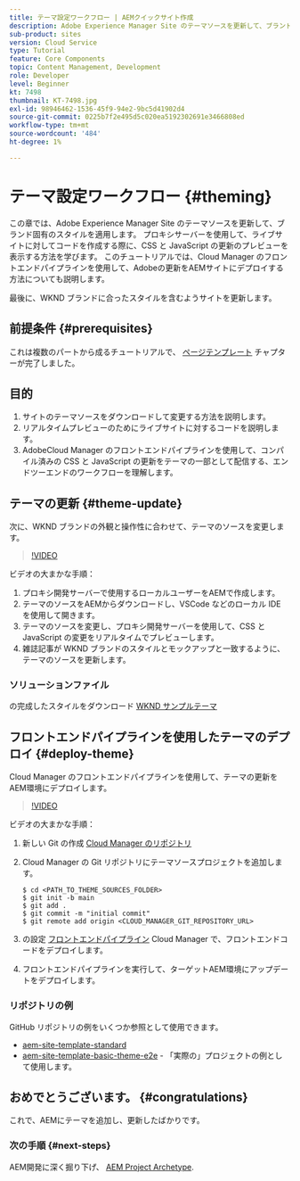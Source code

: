 ```yaml
---
title: テーマ設定ワークフロー | AEMクイックサイト作成
description: Adobe Experience Manager Site のテーマソースを更新して、ブランド固有のスタイルを適用する方法を説明します。 プロキシサーバーを使用して、CSS と JavaScript の更新のライブプレビューを表示する方法を説明します。 このチュートリアルでは、Cloud Manager のフロントエンドパイプラインを使用して、Adobeの更新をAEMサイトにデプロイする方法についても説明します。
sub-product: sites
version: Cloud Service
type: Tutorial
feature: Core Components
topic: Content Management, Development
role: Developer
level: Beginner
kt: 7498
thumbnail: KT-7498.jpg
exl-id: 98946462-1536-45f9-94e2-9bc5d41902d4
source-git-commit: 0225b7f2e495d5c020ea5192302691e3466808ed
workflow-type: tm+mt
source-wordcount: '484'
ht-degree: 1%

---
```


# テーマ設定ワークフロー {#theming}

この章では、Adobe Experience Manager Site のテーマソースを更新して、ブランド固有のスタイルを適用します。 プロキシサーバーを使用して、ライブサイトに対してコードを作成する際に、CSS と JavaScript の更新のプレビューを表示する方法を学びます。 このチュートリアルでは、Cloud Manager のフロントエンドパイプラインを使用して、Adobeの更新をAEMサイトにデプロイする方法についても説明します。

最後に、WKND ブランドに合ったスタイルを含むようサイトを更新します。

## 前提条件 {#prerequisites}

これは複数のパートから成るチュートリアルで、 [ページテンプレート](./page-templates.md) チャプターが完了しました。

## 目的

1. サイトのテーマソースをダウンロードして変更する方法を説明します。
1. リアルタイムプレビューのためにライブサイトに対するコードを説明します。
1. AdobeCloud Manager のフロントエンドパイプラインを使用して、コンパイル済みの CSS と JavaScript の更新をテーマの一部として配信する、エンドツーエンドのワークフローを理解します。

## テーマの更新 {#theme-update}

次に、WKND ブランドの外観と操作性に合わせて、テーマのソースを変更します。

>[!VIDEO](https://video.tv.adobe.com/v/332918/?quality=12&learn=on)

ビデオの大まかな手順：

1. プロキシ開発サーバーで使用するローカルユーザーをAEMで作成します。
1. テーマのソースをAEMからダウンロードし、VSCode などのローカル IDE を使用して開きます。
1. テーマのソースを変更し、プロキシ開発サーバーを使用して、CSS と JavaScript の変更をリアルタイムでプレビューします。
1. 雑誌記事が WKND ブランドのスタイルとモックアップと一致するように、テーマのソースを更新します。

### ソリューションファイル

の完成したスタイルをダウンロード [WKND サンプルテーマ](assets/theming/WKND-THEME-src-1.1.zip)

## フロントエンドパイプラインを使用したテーマのデプロイ {#deploy-theme}

Cloud Manager のフロントエンドパイプラインを使用して、テーマの更新をAEM環境にデプロイします。

>[!VIDEO](https://video.tv.adobe.com/v/338722/?quality=12&learn=on)

ビデオの大まかな手順：

1. 新しい Git の作成 [Cloud Manager のリポジトリ](https://experienceleague.adobe.com/docs/experience-manager-cloud-manager/using/managing-code/cloud-manager-repositories.html)
1. Cloud Manager の Git リポジトリにテーマソースプロジェクトを追加します。

   ```shell
   $ cd <PATH_TO_THEME_SOURCES_FOLDER>
   $ git init -b main
   $ git add .
   $ git commit -m "initial commit"
   $ git remote add origin <CLOUD_MANAGER_GIT_REPOSITORY_URL>
   ```

1. の設定 [フロントエンドパイプライン](https://experienceleague.adobe.com/docs/experience-manager-cloud-service/implementing/using-cloud-manager/cicd-pipelines/introduction-ci-cd-pipelines.html) Cloud Manager で、フロントエンドコードをデプロイします。
1. フロントエンドパイプラインを実行して、ターゲットAEM環境にアップデートをデプロイします。

### リポジトリの例

GitHub リポジトリの例をいくつか参照として使用できます。

* [aem-site-template-standard](https://github.com/adobe/aem-site-template-standard)
* [aem-site-template-basic-theme-e2e](https://github.com/adobe/aem-site-template-basic-theme-e2e) - 「実際の」プロジェクトの例として使用します。

## おめでとうございます。 {#congratulations}

これで、AEMにテーマを追加し、更新したばかりです。

### 次の手順 {#next-steps}

AEM開発に深く掘り下げ、 [AEM Project Archetype](../project-archetype/overview.md).
